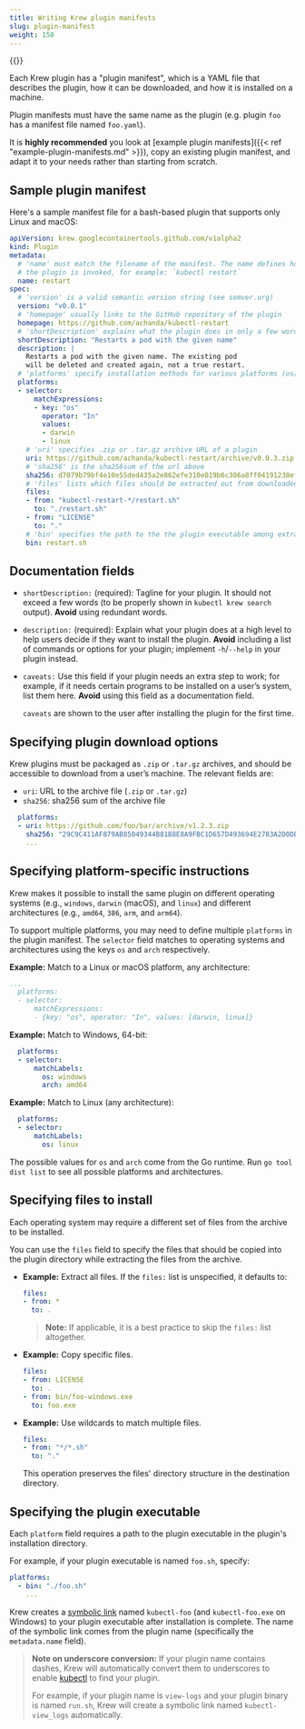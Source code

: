 ```yaml
---
title: Writing Krew plugin manifests
slug: plugin-manifest
weight: 150
---
```


{{<toc>}}

Each Krew plugin has a "plugin manifest", which is a YAML file that describes
the plugin, how it can be downloaded, and how it is installed on a machine.

Plugin manifests must have the same name as the plugin (e.g. plugin `foo` has a
manifest file named `foo.yaml`).

It is **highly recommended** you look at [example plugin manifests]({{< ref
"example-plugin-manifests.md" >}}), copy an existing plugin manifest, and adapt it
to your needs rather than starting from scratch.

## Sample plugin manifest

Here's a sample manifest file for a bash-based plugin that supports
only Linux and macOS:

```yaml
apiVersion: krew.googlecontainertools.github.com/v1alpha2
kind: Plugin
metadata:
  # 'name' must match the filename of the manifest. The name defines how
  # the plugin is invoked, for example: `kubectl restart`
  name: restart
spec:
  # 'version' is a valid semantic version string (see semver.org)
  version: "v0.0.1"
  # 'homepage' usually links to the GitHub repository of the plugin
  homepage: https://github.com/achanda/kubectl-restart
  # 'shortDescription' explains what the plugin does in only a few words
  shortDescription: "Restarts a pod with the given name"
  description: |
    Restarts a pod with the given name. The existing pod
    will be deleted and created again, not a true restart.
  # 'platforms' specify installation methods for various platforms (os/arch)
  platforms:
  - selector:
      matchExpressions:
      - key: "os"
        operator: "In"
        values:
        - darwin
        - linux
    # 'uri' specifies .zip or .tar.gz archive URL of a plugin
    uri: https://github.com/achanda/kubectl-restart/archive/v0.0.3.zip
    # 'sha256' is the sha256sum of the url above
    sha256: d7079b79bf4e10e55ded435a2e862efe310e019b6c306a8ff04191238ef4b2b4
    # 'files' lists which files should be extracted out from downloaded archive
    files:
    - from: "kubectl-restart-*/restart.sh"
      to: "./restart.sh"
    - from: "LICENSE"
      to: "."
    # 'bin' specifies the path to the the plugin executable among extracted files
    bin: restart.sh
```

## Documentation fields

- `shortDescription:` (required): Tagline for your plugin. It should not exceed
  a few words (to be properly shown in `kubectl krew search` output). **Avoid**
  using redundant words.

- `description:` (required): Explain what your plugin does at a high level to help users
  decide if they want to install the plugin. **Avoid** including a list of
  commands or options for your plugin; implement `-h`/`--help` in your plugin
  instead.

- `caveats:` Use this field if your plugin needs an extra step to work; for example, if it
  needs certain programs to be installed on a user’s system, list them here.
  **Avoid** using this field as a documentation field.

  `caveats` are shown to the user after installing the plugin for the first time.

## Specifying plugin download options

Krew plugins must be packaged as `.zip` or `.tar.gz` archives, and should be
accessible to download from a user’s machine. The relevant fields are:

- `uri`: URL to the archive file (`.zip` or `.tar.gz`)
- `sha256`: sha256 sum of the archive file

```yaml
  platforms:
  - uri: https://github.com/foo/bar/archive/v1.2.3.zip
    sha256: "29C9C411AF879AB85049344B81B8E8A9FBC1D657D493694E2783A2D0DB240775"
    ...
```

## Specifying platform-specific instructions

Krew makes it possible to install the same plugin on different operating systems
(e.g., `windows`, `darwin` (macOS), and `linux`) and different architectures
(e.g., `amd64`, `386`, `arm`, and `arm64`).

To support multiple platforms, you may need to define multiple `platforms` in
the plugin manifest. The `selector` field matches to operating systems and
architectures using the keys `os` and `arch` respectively.

**Example:** Match to a Linux or macOS platform, any architecture:

```yaml
...
  platforms:
  - selector:
      matchExpressions:
      - {key: "os", operator: "In", values: [darwin, linux]}
```

**Example:** Match to Windows, 64-bit:

```yaml
  platforms:
  - selector:
      matchLabels:
        os: windows
        arch: amd64
```

**Example:** Match to Linux (any architecture):

```yaml
  platforms:
  - selector:
      matchLabels:
        os: linux
```

The possible values for `os` and `arch` come from the Go runtime. Run
`go tool dist list` to see all possible platforms and architectures.

## Specifying files to install

Each operating system may require a different set of files from the archive to
be installed.

You can use the `files` field to specify
the files that should be copied into the plugin directory while extracting the
files from the archive.

* **Example:** Extract all files. If the `files:` list is unspecified, it defaults to:

  ```yaml
  files:
  - from: *
    to: .
  ```

  > **Note:** If applicable, it is a best practice to skip the `files:` list altogether.

* **Example:** Copy specific files.

  ```yaml
  files:
  - from: LICENSE
    to: .
  - from: bin/foo-windows.exe
    to: foo.exe
  ```

* **Example:** Use wildcards to match multiple files.

  ```yaml
  files:
  - from: "*/*.sh"
    to: "."
  ```

  This operation preserves the files' directory structure in the destination directory.

## Specifying the plugin executable

Each `platform` field requires a path to the plugin executable in the plugin's
installation directory.

For example, if your plugin executable is named `foo.sh`, specify:

```yaml
platforms:
  - bin: "./foo.sh"
    ...
```

Krew creates a [symbolic link](https://en.wikipedia.org/wiki/Symbolic_link)
named `kubectl-foo` (and `kubectl-foo.exe` on Windows) to your plugin executable
after installation is complete. The name of the symbolic link comes from the
plugin name (specifically the `metadata.name` field).

> **Note on underscore conversion:** If your plugin name contains dashes, Krew
> will automatically convert them to underscores to enable
> [kubectl](https://kubernetes.io/docs/tasks/extend-kubectl/kubectl-plugins/#names-with-dashes-and-underscores)
> to find your plugin.
>
> For example, if your plugin name is `view-logs` and your plugin binary is named
> `run.sh`, Krew will create a symbolic link named `kubectl-view_logs` automatically.
